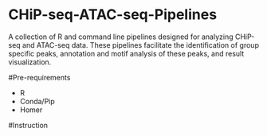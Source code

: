# CHiP-seq-ATAC-seq-Pipelines

A collection of R and command line pipelines designed for analyzing CHiP-seq and ATAC-seq data. These pipelines facilitate the identification of group specific peaks, annotation and motif analysis of these peaks, and result visualization. 

#Pre-requirements
- R
- Conda/Pip
- Homer

#Instruction



